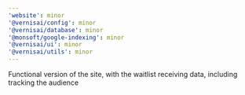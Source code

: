 ```yaml
---
'website': minor
'@vernisai/config': minor
'@vernisai/database': minor
'@monsoft/google-indexing': minor
'@vernisai/ui': minor
'@vernisai/utils': minor
---
```


Functional version of the site, with the waitlist receiving data, including tracking the audience
